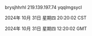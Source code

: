 brysjhhrhl 219.139.197.74 yqqlmgsycl

2024年 10月 31日 星期四 20:20:02 CST

2024年 10月 31日 星期四 12:20:02 GMT
